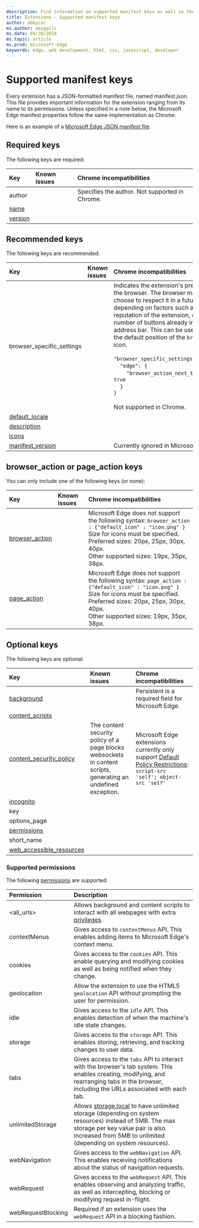 ```yaml
---
description: Find information on supported manifest keys as well as their known issues/Chrome incompatibilities.
title: Extensions - Supported manifest keys
author: abbycar
ms.author: abigailc
ms.date: 04/30/2018
ms.topic: article
ms.prod: microsoft-edge
keywords: edge, web development, html, css, javascript, developer
---
```


# Supported manifest keys

Every extension has a JSON-formatted manifest file, named manifest.json. This file provides important information for the extension ranging from its name to its permissions. Unless specified in a note below, the Microsoft Edge manifest properties follow the same implementation as Chrome.

Here is an example of a [Microsoft Edge JSON manifest file](./supported-manifest-keys/json-manifest-example.md).

## Required keys

The following keys are required:

Key | Known issues | Chrome incompatibilities
:------------ | :------------- | :--------------
author  | | Specifies the author. Not supported in Chrome.
[name](https://developer.mozilla.org/en-US/docs/Mozilla/Add-ons/WebExtensions/manifest.json/name) | | |
[version](https://developer.mozilla.org/en-US/docs/Mozilla/Add-ons/WebExtensions/manifest.json/version) | | |

## Recommended keys

The following keys are recommended:

Key | Known issues | Chrome incompatibilities
:------------ | :------------- | :--------------
browser_specific_settings | | Indicates the extension's preferred state in the browser. The browser may or may not choose to respect it in a future release, depending on factors such as the reputation of the extension, or the total number of buttons already in the user's address bar. This can be used to indicate the default position of the `browserAction` icon. </br></br> `"browser_specific_settings": {`</br>&nbsp;&nbsp;&nbsp;&nbsp;`"edge": {`</br>&nbsp;&nbsp;&nbsp;&nbsp;&nbsp;&nbsp;&nbsp;&nbsp;`"browser_action_next_to_addressbar": true`</br>&nbsp;&nbsp;&nbsp;&nbsp;`}`</br>`}` </br></br> Not supported in Chrome.|
[default_locale](https://developer.mozilla.org/en-US/Add-ons/WebExtensions/manifest.json/default_locale)| | |
[description](https://developer.mozilla.org/en-US/docs/Mozilla/Add-ons/WebExtensions/manifest.json/description) | | |
[icons](https://developer.mozilla.org/en-US/docs/Mozilla/Add-ons/WebExtensions/manifest.json/icons) | | |
[manifest_version](https://developer.mozilla.org/en-US/docs/Mozilla/Add-ons/WebExtensions/manifest.json/manifest_version) | | Currently ignored in Microsoft Edge.



## browser_action or page_action keys

You can only include one of the following keys (or none):

Key | Known issues | Chrome incompatibilities
:------------ | :------------- | :--------------
[browser_action](https://developer.mozilla.org/en-US/docs/Mozilla/Add-ons/WebExtensions/manifest.json/browser_action)  | | Microsoft Edge does not support the following syntax:  `browser_action : {"default_icon" : "icon.png" }`   <br/>Size for icons must be specified. <br/>Preferred sizes: 20px, 25px, 30px, 40px. <br/> Other supported sizes: 19px, 35px, 38px.|
[page_action](https://developer.mozilla.org/en-US/docs/Mozilla/Add-ons/WebExtensions/manifest.json/page_action) | | Microsoft Edge does not support the following syntax:  `page_action : {"default_icon" : "icon.png" }`   <br/>Size for icons must be specified. <br/>Preferred sizes: 20px, 25px, 30px, 40px. <br/>Other supported sizes: 19px, 35px, 38px.|

## Optional keys

The following keys are optional:

Key | Known issues | Chrome incompatibilities
:------------ | :------------- | :--------------
[background](https://developer.mozilla.org/en-US/docs/Mozilla/Add-ons/WebExtensions/manifest.json/background) | | Persistent is a required field for Microsoft Edge.
[content_scripts](https://developer.mozilla.org/en-US/docs/Mozilla/Add-ons/WebExtensions/manifest.json/content_scripts)  | | |
[content_security_policy](https://developer.mozilla.org/en-US/Add-ons/WebExtensions/manifest.json/content_security_policy)  | The content security policy of a page blocks websockets in content scripts, generating an undefined exception. | Microsoft Edge extensions currently only support [Default Policy Restrictions](https://developer.mozilla.org/en-US/Add-ons/WebExtensions/Content_Security_Policy#Default_content_security_policy): `script-src 'self'; object-src 'self'` |
[incognito](https://developer.mozilla.org/Add-ons/WebExtensions/manifest.json/incognito) | | | 
key  | | |
options_page | | |
[permissions](https://developer.mozilla.org/en-US/docs/Mozilla/Add-ons/WebExtensions/manifest.json/permissions)  | | |
short_name  | | |
[web_accessible_resources](https://developer.mozilla.org/en-US/docs/Mozilla/Add-ons/WebExtensions/manifest.json/web_accessible_resources) | | |

### Supported permissions
The following [permissions](https://developer.mozilla.org/en-US/docs/Mozilla/Add-ons/WebExtensions/manifest.json/permissions) are supported:


| Permission         | Description                                                                                                                                                                                                                                                                         |
|:-------------------|:------------------------------------------------------------------------------------------------------------------------------------------------------------------------------------------------------------------------------------------------------------------------------------|
| \<all_urls\>       | Allows background and content scripts to interact with all webpages with extra [privileges](https://developer.mozilla.org/en-US/Add-ons/WebExtensions/manifest.json/permissions#Host_permissions).                                                                                  |
| contextMenus       | Gives access to `contextMenus` API. This enables adding items to Microsoft Edge's context menu.                                                                                                                                                                                     |
| cookies            | Gives access to the `cookies` API. This enable querying and modifying cookies as well as being notified when they change.                                                                                                                                                           |
| geolocation        | Allow the extension to use the HTML5 `geolocation` API without prompting the user for permission.                                                                                                                                                                                   |
| idle               | Gives access to the `idle` API. This enables detection of when the machine's idle state changes.                                                                                                                                                                                    |
| storage            | Gives access to the `storage` API. This enables storing, retrieving, and tracking changes to user data.                                                                                                                                                                             |
| tabs               | Gives access to the `tabs` API to interact with the browser's tab system. This enables creating, modifying, and rearranging tabs in the browser, including the URLs associated with each tab.                                                                                       |
| unlimitedStorage   | Allows [storage.local](https://developer.mozilla.org/Add-ons/WebExtensions/API/storage/local) to have unlimited storage (depending on system resources) instead of 5MB. The max storage per key value pair is also increased from 5MB to unlimited (depending on system resources). |
| webNavigation      | Gives access to the `webNavigation` API. This enables receiving notifications about the status of navigation requests.                                                                                                                                                              |
| webRequest         | Gives access to the `webRequest` API. This enables observing and analyzing traffic, as well as intercepting, blocking or modifying request in-flight.                                                                                                                               |
| webRequestBlocking | Required if an extension uses the `webRequest` API in a blocking fashion.                                                                                                                                                                                                           |

